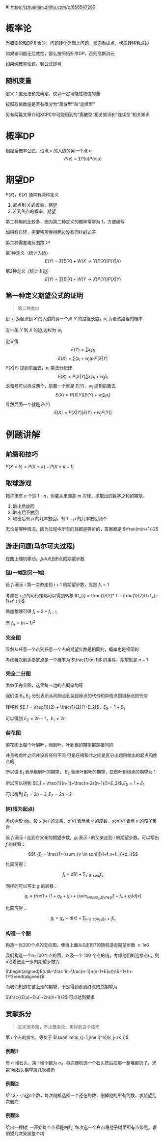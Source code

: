 #! https://zhuanlan.zhihu.com/p/656547289
# 概率论
当概率论和DP复合时，问题转化为图上问题，状态看成点，状态转移看成边

如果该问题无后效性，那么按照拓扑序DP，否则高斯消元

如果纯概率论题，套公式即可
## 随机变量
定义：值无法预先确定，仅以一定可能性取值的量

按照取值数量是否有限分为“离散型”和“连续型”

另有两篇文章介绍XCPC中可能用到的“离散型”相关知识和“连续型”相关知识
# 概率DP
根据全概率公式，设点 $v$ 的入边的另一个点 $u$
$$P(v)=\sum P(u)P(v|u)$$
# 期望DP
$P(X)，E(X)$ 通常有两种定义

1. 起点到 $X$ 的概率，期望
2. $X$ 到终点的概率，期望

第二种用的比较多，因为第二种定义的概率常常为 1，方便编写

如果有自环，需要移项使得两边没有同样的式子

第二种需要建反图跑DP

第1种定义（统计入边）
$$E(Y)=\sum [E(X)+W(X\rightarrow Y)P(X)]P(Y|X)$$

第2种定义（统计出边）
$$E(Y)=\sum [E(X)+W(Y\rightarrow X)P(Y)]P(X|Y)$$
## 第一种定义期望公式的证明
>第二种类似

设 $x_i$ 为起点到 $X$ 的入边的另一个点 $Y$ 的路径长度，$p_i$ 为走该路径的概率

有一条 $Y$ 到 $X$ 的边,边权为 $w_j$

定义得
$$E(Y)=\sum x_ip_i$$
$$E(X)=\sum (x_i+w_j)p_iP(X|Y)$$
$P(X|Y)$ 提到前面去，$p_i$ 乘法分配律
$$E(X)=P(X|Y)\sum x_ip_i+w_jp_i$$
求和号可以拆成两个，前面一个就是 $E(Y)$，$w_j$ 提到前面去
$$E(X)=P(X|Y)[E(Y)+w_j\sum p_i]$$
显然后面一个就是 $P(Y)$
$$E(X)=P(X|Y)[E(Y)+w_jP(Y)]$$
# 例题讲解
## 前缀和技巧
$P(X=k)=P(X\le k)-P(X\le k-1)$
## 取球游戏
箱子里有 $n$ 个球 $1 \cdots n$，你要从里面拿 $m$ 次球，求取出的数字之和的期望。

1. 取出后放回
2. 取出后不放回
3. 取出后有 $p$ 的几率放回，有 $1-p$ 的几率放回两个

无论是哪种情况，因为过程中所有的球都是等价的，答案都是 $\frac{m(n+1)}2$
## 游走问题(马尔可夫过程)
在图上随机移动，从A点到B点的期望步数
### 链(一端到另一端)
设 $f_i$ 表示 $i$ 第一次游走到 $i+1$ 的期望步数，显然 $f_1 = 1$

考虑在 $i$ 点的可行策略可以得到转移 $f_{i} = \frac{1}{2}* 1 + \frac{1}{2}(1+f_{i-1}+f_{i})$

略加整理可得 $f_{i} = 2+f_{i-1}$

有 $f_n = (n-1)^2$
### 完全图
显然从任意一个点到任意一个点的期望步数是相同的，概率也是相同的

考虑每次到达指定点是一个概率为 $\frac{1}{n-1}$ 的事件，期望就是 $n-1$
### 完全二分图
类似于完全图，这里每一边的点概率均等

我们设 $E_1,E_2$ 分别表示从同侧点到达目标点的代价和异侧点到目标点的代价

转移有 $E_1 = \frac{1}{2} + \frac{1}{2}(1+E_2)$，$E_2 = 1+E_1$

可以得到 $E_2 = 2n-1$，$E_1 = 2n$
### 菊花图
菊花图上每个叶到叶，根到叶，叶到根的期望都是相同的

并且考虑叶之间并没有任何不同 但是在根和叶之间是区分出题目给出的起点和终点的

所以设 $E_1$ 表示根到叶的期望， $E_2$ 表示叶到叶的期望，显然叶到根点的期望为 $1$

所以可以得到 $E_1 = \frac{1}{n-1}+\frac{n-2}{n-1}(1+E_2)$,$E_2 = 1+E_1$

可以得到 $E_1 = 2n-3,E_2 = 2n-2$
### 树(根为起点)
考虑树形 dp。设 $x$ 为 $i$ 的父亲，$d[v]$ 表示点 $v$ 的度数，$son[v]$ 表示 $v$ 的孩子集合

设 $f_i$ 表示 $i$ 走到它父亲的期望步数，$g_i$ 表示 $i$ 的父亲走到 $i$ 的期望步数。可以写出 $f$ 的转移：

$$f_{i} = \frac{1+(\sum_{v \in son[i]}1+f_v+f_i)}{d_i}$$

化简可得：

$$f_{i} = d[i]+\sum_{v \in son_i} f_v$$

同样的可以写出 $g$ 的转移：

$$g_i = frac{1+(1+g_x+g_i)+(sum_{v in son_x且v neq i}1+f_v+g_i)}{d[x]}$$

化简可得：

$$g_i = g_x+d[x]+\sum_{v \in son_x且v \neq i}f_v$$
### 构造一个图
构造一张200个点的无向图，使得上面从S走到T的随机游走期望步数 $\ge 1e6$

我们构造一个n=100个点的团，以及一个 100 个点的链，考虑他们的连接点u，则u沿着链走一步的期望步数为

$\begin{aligned}E(u)&=\frac 1n+\frac{n-1}n(n-1+E(u))\\&=1+(n-1)^2\end{aligned}$

而我们知道在链上走的期望，于是得到走到终点的总期望为

$\frac{(E(u)+E(u)+2n)(n+1)}2$
​
可以达到要求
## 贡献拆分
>其实很多题，不止概率论，用得到这个技巧

第 $i$ 个人的排名，等价于 $\sum\limits_{j=1,j\ne i}^n[rk_j<rk_i]$
### 例题1
有 $n$ 堆石头，第 $i$ 堆个数为 $a_i$。每次随机选一个石头然后把那一整堆都扔了，求第1堆石头期望第几次被扔
### 例题2
给1,2,⋯,n这n个数，每次随机选择一个还在的数，删掉他的所有约数。求期望几次删完
### 例题3
给出一棵树, 一开始每个点都是白的, 每次选一个白点将他子树里所有点染黑，求期望几次染黑整个树
